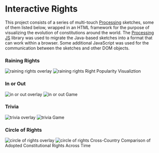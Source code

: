# Interactive Rights

This project consists of a series of multi-touch [Processing](http://processing.org/) sketches, some of them listed below, wrapped in an HTML framework for the purpose of visualizing the evolution of constitutions around the world. The [Processing JS](http://processingjs.org/) library was used to migrate the Java-based sketches into a format that can work within a browser. Some additional JavaScript was used for the communication between the sketches and other DOM objects.

### Raining Rights
![raining rights overlay](https://dl.dropboxusercontent.com/u/25652072/InteractiveRights/raining_rights1.png)
![raining rights](https://dl.dropboxusercontent.com/u/25652072/InteractiveRights/raining_rights2.png)
Right Popularity Visualiztion

### In or Out
![in or out overlay](https://dl.dropboxusercontent.com/u/25652072/InteractiveRights/inout1.png)
![in or out](https://dl.dropboxusercontent.com/u/25652072/InteractiveRights/inout2.png)
Game

### Trivia
![trivia overlay](https://dl.dropboxusercontent.com/u/25652072/InteractiveRights/trivia1.png)
![trivia](https://dl.dropboxusercontent.com/u/25652072/InteractiveRights/trivia2.png)
Game

### Circle of Rights
![circle of rights overlay](https://dl.dropboxusercontent.com/u/25652072/InteractiveRights/circleOfRights1.png)
![circle of rights](https://dl.dropboxusercontent.com/u/25652072/InteractiveRights/circleOfRights2.png)
Cross-Country Comparison of Adopted Constitutional Rights Across Time
